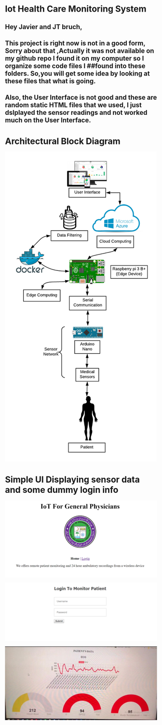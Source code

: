 # Iot Health Care Monitoring System

## Hey Javier and JT bruch,

## This project is right now is not in a good form, Sorry about that ,Actually it was not available on my github repo I found it on my computer so I organize some code files I ##found into these folders. So,you will get some idea by looking at these files that what is going. 
## Also, the User Interface is not good and these are random static HTML files that we used, I just dslplayed the sensor readings and not worked much on the User Interface.
# Architectural Block Diagram
![Alt Text](/block-diagram.png)

# Simple UI Displaying sensor data and some dummy login info
![Alt Text](/simple-ui.png)

![Alt Text](/login.png)

![Alt Text](/sensor-readings.jpg
)

